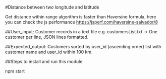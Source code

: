 #Distance between two longitude and latitude

Get distance within range algorithm is faster than  Haversine formula, here you can check the js performance 
https://jsperf.com/haversine-salvador/8

##User_input:
Customer records in a text file e.g. customersList.txt -> One customer per line, JSON lines formatted.

##Expected_output: 
Customers sorted by user_id (ascending order) list with customer name and user_id within 100 km. 

##Steps to install and run this module
   
npm start
